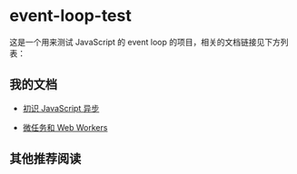 # event-loop-test

这是一个用来测试 JavaScript 的 event loop 的项目，相关的文档链接见下方列表：

## 我的文档

- [初识 JavaScript 异步](https://storh.github.io/2022/08/21/js-async-01/)

- [微任务和 Web Workers](https://storh.github.io/2022/08/21/js-async-02/)

## 其他推荐阅读
